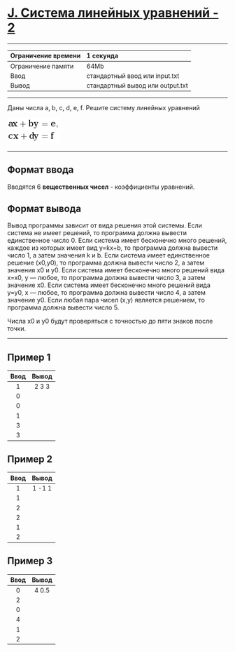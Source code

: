 # [J. Система линейных уравнений - 2](https://contest.yandex.ru/contest/27393/problems/J/)

---
| Ограничение времени  | 1 секунда  |
| :--- |:---|
| Ограничение памяти     | 64Mb |
| Ввод      | стандартный ввод или input.txt |
| Вывод | стандартный вывод или output.txt |
---

Даны числа a, b, c, d, e, f. Решите систему линейных уравнений

![система линейных уравнений](system.png)

---
## Формат ввода
Вводятся 6 **вещественных чисел** - коэффициенты уравнений.

## Формат вывода
Вывод программы зависит от вида решения этой системы. Если система не имеет решений, то программа должна вывести единственное число 0. Если система имеет бесконечно много решений, каждое из которых имеет вид y=kx+b, то программа должна вывести число 1, а затем значения k и b. Если система имеет единственное решение (x0,y0), то программа должна вывести число 2, а затем значения x0 и y0. Если система имеет бесконечно много решений вида x=x0, y — любое, то программа должна вывести число 3, а затем значение x0. Если система имеет бесконечно много решений вида y=y0, x — любое, то программа должна вывести число 4, а затем значение y0. Если любая пара чисел (x,y) является решением, то программа должна вывести число 5.

Числа x0 и y0 будут проверяться с точностью до пяти знаков после точки.

---
## Пример 1

| Ввод  | Вывод  |
| :---: | :---: |
| 1 | 2 3 3 |
| 0 | |
| 0 | |
| 1| |
| 3| |
| 3| |

## Пример 2

| Ввод  | Вывод  |
| :---: | :---: |
| 1 | 1 -1 1 |
| 1 | |
| 2 | |
| 2| |
| 1| |
| 2| |

## Пример 3

| Ввод  | Вывод  |
| :---: | :---: |
| 0 | 4 0.5 |
| 2 | |
| 0 | |
| 4| |
| 1| |
| 2| |

